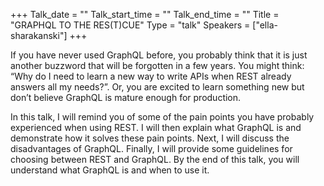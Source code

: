+++
Talk_date = ""
Talk_start_time = ""
Talk_end_time = ""
Title = "GRAPHQL TO THE RES(T)CUE"
Type = "talk"
Speakers = ["ella-sharakanski"]
+++

If you have never used GraphQL before, you probably think that it is just another buzzword that will be forgotten in a few years. You might think: “Why do I need to learn a new way to write APIs when REST already answers all my needs?”. Or, you are excited to learn something new but don’t believe GraphQL is mature enough for production.

In this talk, I will remind you of some of the pain points you have probably experienced when using REST. I will then explain what GraphQL is and demonstrate how it solves these pain points. Next, I will discuss the disadvantages of GraphQL. Finally, I will provide some guidelines for choosing between REST and GraphQL. By the end of this talk, you will understand what GraphQL is and when to use it.
